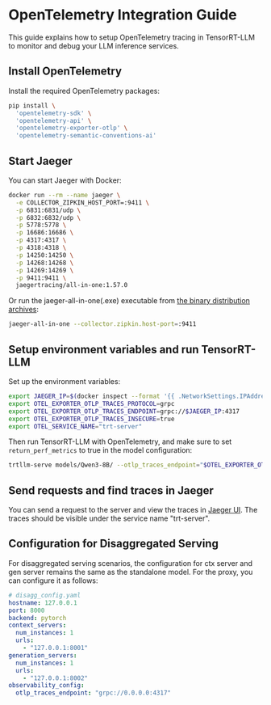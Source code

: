 # OpenTelemetry Integration Guide

This guide explains how to setup OpenTelemetry tracing in TensorRT-LLM to monitor and debug your LLM inference services.

## Install OpenTelemetry

Install the required OpenTelemetry packages:

```bash
pip install \
  'opentelemetry-sdk' \
  'opentelemetry-api' \
  'opentelemetry-exporter-otlp' \
  'opentelemetry-semantic-conventions-ai'
```

## Start Jaeger

You can start Jaeger with Docker:

```bash
docker run --rm --name jaeger \
  -e COLLECTOR_ZIPKIN_HOST_PORT=:9411 \
  -p 6831:6831/udp \
  -p 6832:6832/udp \
  -p 5778:5778 \
  -p 16686:16686 \
  -p 4317:4317 \
  -p 4318:4318 \
  -p 14250:14250 \
  -p 14268:14268 \
  -p 14269:14269 \
  -p 9411:9411 \
  jaegertracing/all-in-one:1.57.0
```

Or run the jaeger-all-in-one(.exe) executable from [the binary distribution archives](https://www.jaegertracing.io/download/):

```bash
jaeger-all-in-one --collector.zipkin.host-port=:9411
```

## Setup environment variables and run TensorRT-LLM

Set up the environment variables:

```bash
export JAEGER_IP=$(docker inspect --format '{{ .NetworkSettings.IPAddress }}' jaeger)
export OTEL_EXPORTER_OTLP_TRACES_PROTOCOL=grpc
export OTEL_EXPORTER_OTLP_TRACES_ENDPOINT=grpc://$JAEGER_IP:4317
export OTEL_EXPORTER_OTLP_TRACES_INSECURE=true
export OTEL_SERVICE_NAME="trt-server"
```

Then run TensorRT-LLM with OpenTelemetry, and make sure to set `return_perf_metrics` to true in the model configuration:

```bash
trtllm-serve models/Qwen3-8B/ --otlp_traces_endpoint="$OTEL_EXPORTER_OTLP_TRACES_ENDPOINT"
```

## Send requests and find traces in Jaeger

You can send a request to the server and view the traces in [Jaeger UI](http://localhost:16686/).
The traces should be visible under the service name "trt-server".

## Configuration for Disaggregated Serving

For disaggregated serving scenarios, the configuration for ctx server and gen server remains the same as the standalone model. For the proxy, you can configure it as follows:

```yaml
# disagg_config.yaml
hostname: 127.0.0.1
port: 8000
backend: pytorch
context_servers:
  num_instances: 1
  urls:
    - "127.0.0.1:8001"
generation_servers:
  num_instances: 1
  urls:
    - "127.0.0.1:8002"
observability_config:
  otlp_traces_endpoint: "grpc://0.0.0.0:4317"
```
